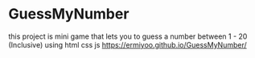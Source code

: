 # GuessMyNumber
this project is mini game that lets you to guess a number between 1 - 20 (Inclusive) using html css js
https://ermiyoo.github.io/GuessMyNumber/
